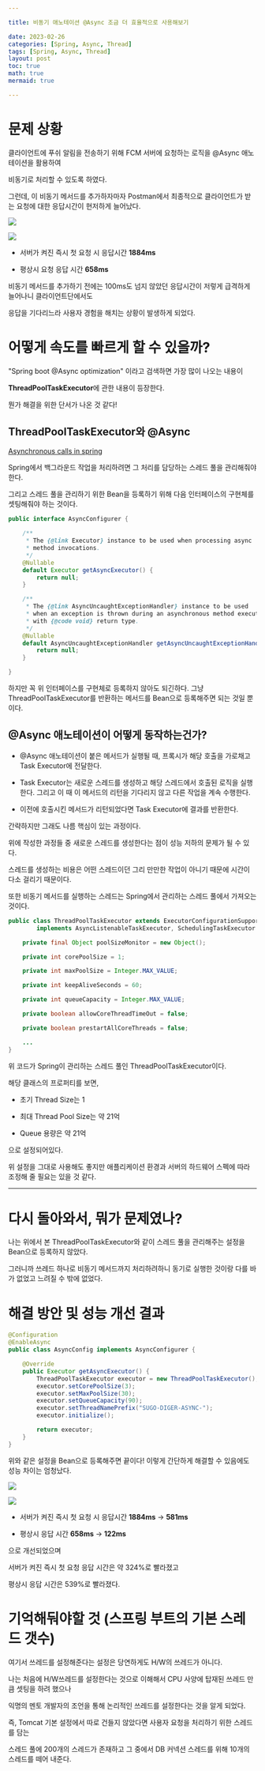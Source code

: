 ```yaml
---

title: 비동기 애노테이션 @Async 조금 더 효율적으로 사용해보기

date: 2023-02-26
categories: [Spring, Async, Thread]
tags: [Spring, Async, Thread]
layout: post
toc: true
math: true
mermaid: true

---
```


# 문제 상황

클라이언트에 푸쉬 알림을 전송하기 위해 FCM 서버에 요청하는 로직을 @Async 애노테이션을 활용하여

비동기로 처리할 수 있도록 하였다.

그런데, 이 비동기 메서드를 추가하자마자 Postman에서 최종적으로 클라이언트가 받는 요청에 대한 응답시간이 현저하게 늘어났다.

![](https://github.com/K-Diger/K-Diger.github.io/blob/main/images/async/%EC%84%B1%EB%8A%A5%20%EA%B0%9C%EC%84%A0%20%EC%9D%B4%EC%A0%84%20%EC%B2%AB%20%EC%9A%94%EC%B2%AD.jpg?raw=true)


![](https://github.com/K-Diger/K-Diger.github.io/blob/main/images/async/%EC%84%B1%EB%8A%A5%20%EA%B0%9C%EC%84%A0%20%EC%9D%B4%EC%A0%84%20%EB%91%90%EB%B2%88%EC%A7%B8%20%EC%9A%94%EC%B2%AD.jpg?raw=true)


- 서버가 켜진 즉시 첫 요청 시 응답시간 **1884ms**

- 평상시 요청 응답 시간 **658ms**

비동기 메서드를 추가하기 전에는 100ms도 넘지 않았던 응답시간이 저렇게 급격하게 늘어나니 클라이언트단에서도

응답을 기다리느라 사용자 경험을 해치는 상황이 발생하게 되었다.

# 어떻게 속도를 빠르게 할 수 있을까?

"Spring boot @Async optimization" 이라고 검색하면 가장 많이 나오는 내용이

**ThreadPoolTaskExecutor**에 관한 내용이 등장한다.

뭔가 해결을 위한 단서가 나온 것 같다!

## ThreadPoolTaskExecutor와 @Async

[Asynchronous calls in spring](https://www.linkedin.com/pulse/asynchronous-calls-spring-boot-using-async-annotation-omar-ismail/)

Spring에서 백그라운드 작업을 처리하려면 그 처리를 담당하는 스레드 풀을 관리해줘야한다.

그리고 스레드 풀을 관리하기 위한 Bean을 등록하기 위해 다음 인터페이스의 구현체를 셋팅해줘야 하는 것이다.

```java
public interface AsyncConfigurer {

	/**
	 * The {@link Executor} instance to be used when processing async
	 * method invocations.
	 */
	@Nullable
	default Executor getAsyncExecutor() {
		return null;
	}

	/**
	 * The {@link AsyncUncaughtExceptionHandler} instance to be used
	 * when an exception is thrown during an asynchronous method execution
	 * with {@code void} return type.
	 */
	@Nullable
	default AsyncUncaughtExceptionHandler getAsyncUncaughtExceptionHandler() {
		return null;
	}

}
```

하지만 꼭 위 인터페이스를 구현체로 등록하지 않아도 되긴하다. 그냥 ThreadPoolTaskExecutor를 반환하는 메서드를 Bean으로 등록해주면 되는 것일 뿐이다.

## @Async 애노테이션이 어떻게 동작하는건가?

- @Async 애노테이션이 붙은 메서드가 실행될 때, 프록시가 해당 호출을 가로채고 Task Executor에 전달한다.

- Task Executor는 새로운 스레드를 생성하고 해당 스레드에서 호출된 로직을 실행한다. 그리고 이 때 이 메서드의 리턴을 기다리지 않고 다른 작업을 계속 수행한다.

- 이전에 호출시킨 메서드가 리턴되었다면 Task Executor에 결과를 반환한다.

간략하지만 그래도 나름 핵심이 있는 과정이다.

위에 작성한 과정들 중 새로운 스레드를 생성한다는 점이 성능 저하의 문제가 될 수 있다.

스레드를 생성하는 비용은 어떤 스레드이던 그리 만만한 작업이 아니기 때문에 시간이 다소 걸리기 때문이다.

또한 비동기 메서드를 실행하는 스레드는 Spring에서 관리하는 스레드 풀에서 가져오는 것이다.

```java
public class ThreadPoolTaskExecutor extends ExecutorConfigurationSupport
		implements AsyncListenableTaskExecutor, SchedulingTaskExecutor {

    private final Object poolSizeMonitor = new Object();

    private int corePoolSize = 1;

    private int maxPoolSize = Integer.MAX_VALUE;

    private int keepAliveSeconds = 60;

    private int queueCapacity = Integer.MAX_VALUE;

    private boolean allowCoreThreadTimeOut = false;

    private boolean prestartAllCoreThreads = false;

    ...
}
```
위 코드가 Spring이 관리하는 스레드 풀인 ThreadPoolTaskExecutor이다.

해당 클래스의 프로퍼티를 보면,

- 초기 Thread Size는 1

- 최대 Thread Pool Size는 약 21억

- Queue 용량은 약 21억

으로 설정되어있다.

위 설정을 그대로 사용해도 좋지만 애플리케이션 환경과 서버의 하드웨어 스펙에 따라 조정해 줄 필요는 있을 것 같다.

---

# 다시 돌아와서, 뭐가 문제였나?

나는 위에서 본 ThreadPoolTaskExecutor와 같이 스레드 풀을 관리해주는 설정을 Bean으로 등록하지 않았다.

그러니까 쓰레드 하나로 비동기 메서드까지 처리하려하니 동기로 실행한 것이랑 다를 바가 없었고 느려질 수 밖에 없었다.

# 해결 방안 및 성능 개선 결과

```java
@Configuration
@EnableAsync
public class AsyncConfig implements AsyncConfigurer {

    @Override
    public Executor getAsyncExecutor() {
        ThreadPoolTaskExecutor executor = new ThreadPoolTaskExecutor();
        executor.setCorePoolSize(3);
        executor.setMaxPoolSize(30);
        executor.setQueueCapacity(90);
        executor.setThreadNamePrefix("SUGO-DIGER-ASYNC-");
        executor.initialize();

        return executor;
    }
}
```

위와 같은 설정을 Bean으로 등록해주면 끝이다! 이렇게 간단하게 해결할 수 있음에도 성능 차이는 엄청났다.


![](https://github.com/K-Diger/K-Diger.github.io/blob/main/images/async/%EC%84%B1%EB%8A%A5%20%EA%B0%9C%EC%84%A0%20%ED%9B%84%20%EC%B2%AB%20%EC%9A%94%EC%B2%AD.jpg?raw=true)

![](https://github.com/K-Diger/K-Diger.github.io/blob/main/images/async/%EC%84%B1%EB%8A%A5%20%EA%B0%9C%EC%84%A0%20%ED%9B%84%20%EB%91%90%EB%B2%88%EC%A7%B8%20%EC%9A%94%EC%B2%AD.jpg?raw=true)

- 서버가 켜진 즉시 첫 요청 시 응답시간 **1884ms** -> **581ms**

- 평상시 응답 시간 **658ms** -> **122ms**

으로 개선되었으며

서버가 켜진 즉시 첫 요청 응답 시간은 약 324%로 빨라졌고

평상시 응답 시간은 539%로 빨라졌다.


# 기억해둬야할 것 (스프링 부트의 기본 스레드 갯수)

여기서 쓰레드를 설정해준다는 설정은 당연하게도 H/W의 쓰레드가 아니다.

나는 처음에 H/W쓰레드를 설정한다는 것으로 이해해서 CPU 사양에 탑재된 쓰레드 만큼 셋팅을 하려 했으나

익명의 멘토 개발자의 조언을 통해 논리적인 쓰레드를 설정한다는 것을 알게 되었다.

즉, Tomcat 기본 설정에서 따로 건들지 않았다면 사용자 요청을 처리하기 위한 스레드를 담는

스레드 풀에 200개의 스레드가 존재하고 그 중에서 DB 커넥션 스레드를 위해 10개의 스레드를 떼어 내준다.
